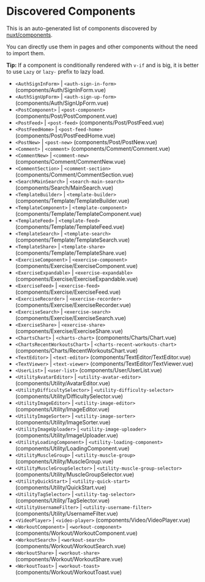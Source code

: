 # Discovered Components

This is an auto-generated list of components discovered by [nuxt/components](https://github.com/nuxt/components).

You can directly use them in pages and other components without the need to import them.

**Tip:** If a component is conditionally rendered with `v-if` and is big, it is better to use `Lazy` or `lazy-` prefix to lazy load.

- `<AuthSignInForm>` | `<auth-sign-in-form>` (components/Auth/SignInForm.vue)
- `<AuthSignUpForm>` | `<auth-sign-up-form>` (components/Auth/SignUpForm.vue)
- `<PostComponent>` | `<post-component>` (components/Post/PostComponent.vue)
- `<PostFeed>` | `<post-feed>` (components/Post/PostFeed.vue)
- `<PostFeedHome>` | `<post-feed-home>` (components/Post/PostFeedHome.vue)
- `<PostNew>` | `<post-new>` (components/Post/PostNew.vue)
- `<Comment>` | `<comment>` (components/Comment/Comment.vue)
- `<CommentNew>` | `<comment-new>` (components/Comment/CommentNew.vue)
- `<CommentSection>` | `<comment-section>` (components/Comment/CommentSection.vue)
- `<SearchMainSearch>` | `<search-main-search>` (components/Search/MainSearch.vue)
- `<TemplateBuilder>` | `<template-builder>` (components/Template/TemplateBuilder.vue)
- `<TemplateComponent>` | `<template-component>` (components/Template/TemplateComponent.vue)
- `<TemplateFeed>` | `<template-feed>` (components/Template/TemplateFeed.vue)
- `<TemplateSearch>` | `<template-search>` (components/Template/TemplateSearch.vue)
- `<TemplateShare>` | `<template-share>` (components/Template/TemplateShare.vue)
- `<ExerciseComponent>` | `<exercise-component>` (components/Exercise/ExerciseComponent.vue)
- `<ExerciseExpandable>` | `<exercise-expandable>` (components/Exercise/ExerciseExpandable.vue)
- `<ExerciseFeed>` | `<exercise-feed>` (components/Exercise/ExerciseFeed.vue)
- `<ExerciseRecorder>` | `<exercise-recorder>` (components/Exercise/ExerciseRecorder.vue)
- `<ExerciseSearch>` | `<exercise-search>` (components/Exercise/ExerciseSearch.vue)
- `<ExerciseShare>` | `<exercise-share>` (components/Exercise/ExerciseShare.vue)
- `<ChartsChart>` | `<charts-chart>` (components/Charts/Chart.vue)
- `<ChartsRecentWorkoutsChart>` | `<charts-recent-workouts-chart>` (components/Charts/RecentWorkoutsChart.vue)
- `<TextEditor>` | `<text-editor>` (components/TextEditor/TextEditor.vue)
- `<TextViewer>` | `<text-viewer>` (components/TextEditor/TextViewer.vue)
- `<UserList>` | `<user-list>` (components/User/UserList.vue)
- `<UtilityAvatarEditor>` | `<utility-avatar-editor>` (components/Utility/AvatarEditor.vue)
- `<UtilityDifficultySelector>` | `<utility-difficulty-selector>` (components/Utility/DifficultySelector.vue)
- `<UtilityImageEditor>` | `<utility-image-editor>` (components/Utility/ImageEditor.vue)
- `<UtilityImageSorter>` | `<utility-image-sorter>` (components/Utility/ImageSorter.vue)
- `<UtilityImageUploader>` | `<utility-image-uploader>` (components/Utility/ImageUploader.vue)
- `<UtilityLoadingComponent>` | `<utility-loading-component>` (components/Utility/LoadingComponent.vue)
- `<UtilityMuscleGroup>` | `<utility-muscle-group>` (components/Utility/MuscleGroup.vue)
- `<UtilityMuscleGroupSelector>` | `<utility-muscle-group-selector>` (components/Utility/MuscleGroupSelector.vue)
- `<UtilityQuickStart>` | `<utility-quick-start>` (components/Utility/QuickStart.vue)
- `<UtilityTagSelector>` | `<utility-tag-selector>` (components/Utility/TagSelector.vue)
- `<UtilityUsernameFilter>` | `<utility-username-filter>` (components/Utility/UsernameFilter.vue)
- `<VideoPlayer>` | `<video-player>` (components/Video/VideoPlayer.vue)
- `<WorkoutComponent>` | `<workout-component>` (components/Workout/WorkoutComponent.vue)
- `<WorkoutSearch>` | `<workout-search>` (components/Workout/WorkoutSearch.vue)
- `<WorkoutShare>` | `<workout-share>` (components/Workout/WorkoutShare.vue)
- `<WorkoutToast>` | `<workout-toast>` (components/Workout/WorkoutToast.vue)
